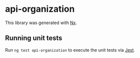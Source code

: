 # api-organization

This library was generated with [Nx](https://nx.dev).

## Running unit tests

Run `ng test api-organization` to execute the unit tests via [Jest](https://jestjs.io).
